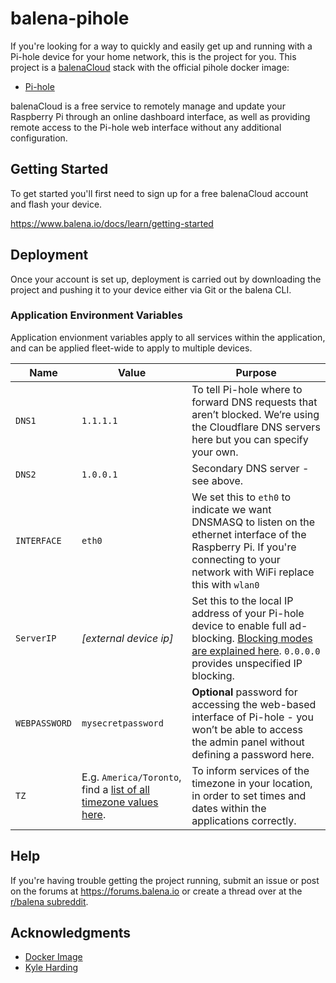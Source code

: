 # balena-pihole

If you're looking for a way to quickly and easily get up and running with a Pi-hole device for your home network, this is the project for you.  This project is a [balenaCloud](https://www.balena.io/cloud) stack with the official pihole docker image:

* [Pi-hole](https://hub.docker.com/r/pihole/pihole/)

balenaCloud is a free service to remotely manage and update your Raspberry Pi through an online dashboard interface, as well as providing remote access to the Pi-hole web interface without any additional configuration.

## Getting Started

To get started you'll first need to sign up for a free balenaCloud account and flash your device.

<https://www.balena.io/docs/learn/getting-started>

## Deployment

Once your account is set up, deployment is carried out by downloading the project and pushing it to your device either via Git or the balena CLI.

### Application Environment Variables

Application envionment variables apply to all services within the application, and can be applied fleet-wide to apply to multiple devices.

|Name|Value|Purpose|
|---|---|---|
|`DNS1`|`1.1.1.1`|To tell Pi-hole where to forward DNS requests that aren’t blocked. We’re using the Cloudflare DNS servers here but you can specify your own.|
|`DNS2`|`1.0.0.1`|Secondary DNS server - see above.|
|`INTERFACE`|`eth0`|We set this to `eth0` to indicate we want DNSMASQ to listen on the ethernet interface of the Raspberry Pi. If you're connecting to your network with WiFi replace this with `wlan0`|
|`ServerIP`|_[external device ip]_|Set this to the local IP address of your Pi-hole device to enable full ad-blocking. [Blocking modes are explained here](https://docs.pi-hole.net/ftldns/blockingmode/). `0.0.0.0` provides unspecified IP blocking.
|`WEBPASSWORD`|`mysecretpassword`|__Optional__ password for accessing the web-based interface of Pi-hole - you won’t be able to access the admin panel without defining a password here.
|`TZ`|E.g. `America/Toronto`, find a [list of all timezone values here](https://en.wikipedia.org/wiki/List_of_tz_database_time_zones).|To inform services of the timezone in your location, in order to set times and dates within the applications correctly.|

## Help

If you're having trouble getting the project running, submit an issue or post on the forums at <https://forums.balena.io> or create a thread over at the [r/balena subreddit](https://www.reddit.com/r/balena/).

## Acknowledgments

* [Docker Image](https://github.com/pi-hole/docker-pi-hole/)
* [Kyle Harding](mailto:kylemharding@gmail.com)
